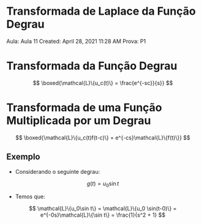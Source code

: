 # Transformada de Laplace da Função Degrau

Aula: Aula 11
Created: April 28, 2021 11:28 AM
Prova: P1

# Transformada da Função Degrau

$$
\boxed{\mathcal{L}\{u_c(t)\} = \frac{e^{-sc}}{s}}
$$

# Transformada de uma Função Multiplicada por um Degrau

$$
\boxed{\mathcal{L}\{u_c(t)f(t-c)\} = e^{-cs}\mathcal{L}\{f(t)\}}
$$

## Exemplo

- Considerando o seguinte degrau:

$$
g(t) = u_0 \sin t
$$

- Temos que:

$$
\mathcal{L}\{u_0\sin t\} = \mathcal{L}\{u_0 \sin(t-0)\} = e^{-0s}\mathcal{L}\{\sin t\} = \frac{1}{s^2 + 1}
$$